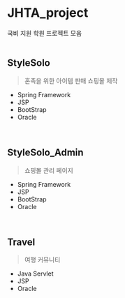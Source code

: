 # JHTA_project
국비 지원 학원 프로젝트 모음
<br><br>

## StyleSolo
> 혼족을 위한 아이템 판매 쇼핑몰 제작

- Spring Framework
- JSP
- BootStrap
- Oracle

<br>

## StyleSolo_Admin
> 쇼핑몰 관리 페이지

- Spring Framework
- JSP
- BootStrap
- Oracle

<br>

## Travel
> 여행 커뮤니티

- Java Servlet
- JSP
- Oracle
<br><br>